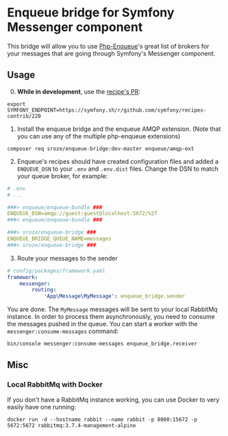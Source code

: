 # Enqueue bridge for Symfony Messenger component

This bridge will allow you to use [Php-Enqueue](https://github.com/php-enqueue/enqueue-dev)'s great list of brokers for your messages that are going through Symfony's Messenger component.

## Usage

0. **While in development**, use the [recipe's PR](https://github.com/symfony/recipes-contrib/pull/220):
```
export SYMFONY_ENDPOINT=https://symfony.sh/r/github.com/symfony/recipes-contrib/220
```

1. Install the enqueue bridge and the enqueue AMQP extension. (Note that you can use any of the multiple php-enqueue extensions)

```
composer req sroze/enqueue-bridge:dev-master enqueue/amqp-ext
```

2. Enqueue's recipes should have created configuration files and added a `ENQUEUE_DSN` to your `.env` and `.env.dist` files.
   Change the DSN to match your queue broker, for example:
```yaml
# .env
# ...

###> enqueue/enqueue-bundle ###
ENQUEUE_DSN=amqp://guest:guest@localhost:5672/%2f
###< enqueue/enqueue-bundle ###

###> sroze/enqueue-bridge ###
ENQUEUE_BRIDGE_QUEUE_NAME=messages
###< sroze/enqueue-bridge ###
```

3. Route your messages to the sender
```yaml
# config/packages/framework.yaml
framework:
    messenger:
        routing:
            'App\Message\MyMessage': enqueue_bridge.sender
```

You are done. The `MyMessage` messages will be sent to your local RabbitMq instance. In order to process
them asynchronously, you need to consume the messages pushed in the queue. You can start a worker with the `messenger:consume-messages`
command:

```bash
bin/console messenger:consume-messages enqueue_bridge.receiver
```

## Misc

### Local RabbitMq with Docker

If you don't have a RabbitMq instance working, you can use Docker to very easily have one running:
```
docker run -d --hostname rabbit --name rabbit -p 8080:15672 -p 5672:5672 rabbitmq:3.7.4-management-alpine
```
